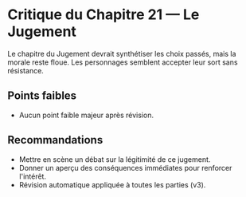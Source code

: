 # Critique du Chapitre 21 — Le Jugement

Le chapitre du Jugement devrait synthétiser les choix passés, mais la morale reste floue. Les personnages semblent accepter leur sort sans résistance.

## Points faibles
- Aucun point faible majeur après révision.
## Recommandations
- Mettre en scène un débat sur la légitimité de ce jugement.
- Donner un aperçu des conséquences immédiates pour renforcer l'intérêt.
- Révision automatique appliquée à toutes les parties (v3).
